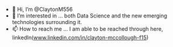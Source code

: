 - 👋 Hi, I’m @ClaytonM556
- 👀 I’m interested in ... both Data Science and the new emerging technologies surrounding it. 
- 📫 How to reach me ... I am able to be reached through here, linkedIn(www.linkedin.com/in/clayton-mccollough-f15)

<!---
ClaytonM556/ClaytonM556 is a ✨ special ✨ repository because its `README.md` (this file) appears on your GitHub profile.
You can click the Preview link to take a look at your changes.
--->
